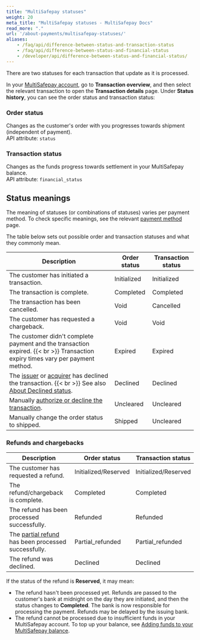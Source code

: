 ```yaml
---
title: "MultiSafepay statuses"
weight: 20
meta_title: "MultiSafepay statuses - MultiSafepay Docs"
read_more: "."
url: '/about-payments/multisafepay-statuses/'
aliases:
    - /faq/api/difference-between-status-and-transaction-status
    - /faq/api/difference-between-status-and-financial-status
    - /developer/api/difference-between-status-and-financial-status/
---
```


There are two statuses for each transaction that update as it is processed. 

In your [MultiSafepay account](https://merchant.multisafepay.com/), go to **Transaction overview**, and then select the relevant transaction to open the **Transaction details** page. Under **Status history**, you can see the order status and transaction status: 

### Order status
Changes as the customer's order with you progresses towards shipment (independent of payment).  
API attribute: `status`

### Transaction status
Changes as the funds progress towards settlement in your MultiSafepay balance.  
API attribute: `financial_status`

## Status meanings

The meaning of statuses (or combinations of statuses) varies per payment method. To check specific meanings, see the relevant [payment method](/payments/methods/) page. 

The table below sets out possible order and transaction statuses and what they commonly mean.

| Description | Order status | Transaction status |
|---|---|--|
| The customer has initiated a transaction. | Initialized | Initialized |
| The transaction is complete. | Completed | Completed |
| The transaction has been cancelled. | Void | Cancelled |
| The customer has requested a chargeback. | Void | Void |
| The customer didn't complete payment and the transaction expired. {{< br >}} Transaction expiry times vary per payment method. | Expired | Expired |
| The [issuer](/glossaries/multisafepay-glossary/#issuer) or [acquirer](/glossaries/multisafepay-glossary/#acquirer) has declined the transaction. {{< br >}} See also [About Declined status](/credit-cards-user-guide/declined-status/). | Declined | Declined |
| Manually [authorize or decline the transaction](/faq/finance/evaluating-uncleared-card-transactions/). | Uncleared | Uncleared |
| Manually change the order status to shipped. | Shipped | Uncleared |

### Refunds and chargebacks

| Description | Order status | Transaction status |
|---|---|---|
| The customer has requested a refund.| Initialized/Reserved | Initialized/Reserved |
| The refund/chargeback is complete. | Completed | Completed |
| The refund has been processed successfully.| Refunded | Refunded |
| The [partial refund](/payments/refunds/) has been processed successfully.| Partial_refunded | Partial_refunded |
| The refund was declined. | Declined | Declined |


If the status of the refund  is **Reserved**, it may mean: 

- The refund hasn't been processed yet. Refunds are passed to the customer's bank at midnight on the day they are initiated, and then the status changes to **Completed**. The bank is now responsible for processing the payment. Refunds may be delayed by the issuing bank.
- The refund cannot be processed due to insufficient funds in your MultiSafepay account. To top up your balance, see [Adding funds to your MultiSafepay balance](https://docs.multisafepay.com/faq/finance/adding-funds-to-your-multisafepay-balance).

